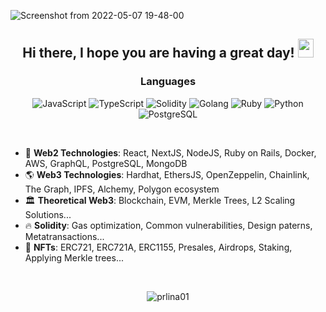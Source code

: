 ![Screenshot from 2022-05-07 19-48-00](https://user-images.githubusercontent.com/36077702/167265854-d50154d6-e355-4a84-b89a-af047563263c.png)

## <div align="center"> Hi there, I hope you are having a great day! <img src="https://media.giphy.com/media/hvRJCLFzcasrR4ia7z/giphy.gif" width="25px" height="30px"></div>

### <div align="center">Languages</div>

<div align="center">

![JavaScript](https://img.shields.io/badge/javascript-%23323330.svg?style=for-the-badge&logo=javascript&logoColor=%23F7DF1E)
![TypeScript](https://img.shields.io/badge/TypeScript-%23FF6F00.svg?style=for-the-badge&logo=TypeScript&logoColor=white)
![Solidity](https://img.shields.io/badge/-Solidity-%230175C2.svg?style=for-the-badge&logo=solidity&logoColor=green)
![Golang](https://img.shields.io/badge/Golang-yellow.svg?style=for-the-badge&logo=Go&logoColor=black)
![Ruby](https://img.shields.io/badge/Ruby-E10098?style=for-the-badge&logo=Ruby&logoColor=%E10098)
![Python](https://img.shields.io/badge/Python-%2302569B.svg?style=for-the-badge&logo=Python&logoColor=white)
![PostgreSQL](https://img.shields.io/badge/PostgreSQL-green.svg?style=for-the-badge&logo=PostgreSQL&logoColor=white)
</div>
<br />

- 🌱 **Web2 Technologies**: React, NextJS, NodeJS, Ruby on Rails, Docker, AWS, GraphQL, PostgreSQL, MongoDB
- 🌎 **Web3 Technologies**: Hardhat, EthersJS, OpenZeppelin, Chainlink, The Graph, IPFS, Alchemy, Polygon ecosystem
- 🏛️ **Theoretical Web3**: Blockchain, EVM, Merkle Trees, L2 Scaling Solutions...
- 🔥 **Solidity**: Gas optimization, Common vulnerabilities, Design paterns, Metatransactions...
- 🚀 **NFTs**: ERC721, ERC721A, ERC1155, Presales, Airdrops, Staking, Applying Merkle trees...
<br />
<p align="center"> <img src="https://github-readme-stats.vercel.app/api?username=prlina01&show_icons=true&theme=gotham" alt="prlina01" />
